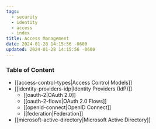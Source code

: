 ```yaml
---
tags:
  - security
  - identity
  - access
  - index
title: Access Management
date: 2024-01-28 14:15:56 -0600
updated: 2024-01-28 14:15:56 -0600
---
```


### Table of Content

* [[access-control-types|Access Control Models]]
* [[identity-providers-idp|Identity Providers (IdP)]]
	- [[oauth-2|OAuth 2.0]]
	- [[oauth-2-flows|OAuth 2.0 Flows]]
	- [[openid-connect|OpenID Connect]]
	- [[federation|Federation]]
* [[microsoft-active-directory|Microsoft Active Directory]]
